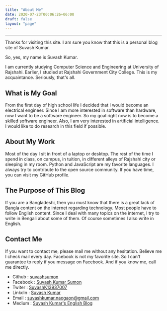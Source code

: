 ```yaml
---
title: "About Me"
date: 2020-07-23T00:06:26+06:00
draft: false
layout: "page"
---
```


--------------
Thanks for visiting this site. I am sure you know that this is a personal blog site of Suvash Kumar.

So, yes, my name is Suvash Kumar.

I am currently studying Computer Science and Engineering at University of Rajshahi. Earlier, I studied at Rajshahi Government City College. This is my acquaintance. Seriously, that's all.

## What is My Goal

From the first day of high school life I decided that I would become an electrical engineer. Since I am more interested in software than hardware, now I want to be a software engineer. So my goal right now is to become a skilled software engineer. Also, I am very interested in artificial intelligence. I would like to do research in this field if possible.

## About My Work

Most of the day I sit in front of a laptop or desktop. The rest of the time I spend in class, on campus, in tuition, in different alleys of Rajshahi city or sleeping in my room. Python and JavaScript are my favorite languages. I always try to contribute to the open source community. If you have time, you can visit my GitHub profile.

## The Purpose of This Blog

If you are a Bangladeshi, then you must know that there is a great lack of Bangla content on the internet regarding technology. Most people have to follow English content. Since I deal with many topics on the internet, I try to write in Bengali about some of them. Of course sometimes I also write in English.

## Contact Me

If you want to contact me, please mail me without any hesitation. Believe me I check mail every day. Facebook is not my favorite site. So I can't guarantee to reply if you message on Facebook. And if you know me, call me directly.

* Github : [suvashsumon](https://github.com/suvashsumon/)
* Facebook : [Suvash Kumar Sumon](http://facebook.com/suvashkumar.sumon/)
* Twiter : [SuvashK13937007](https://twitter.com/SuvashK13937007)
* Linkdin : [Suvash Kumar](https://www.linkedin.com/in/suvash-kumar-544b5917b)
* Email : suvashkumar.naogaon@gmail.com
* Medium : [Suvash Kumar's English Blog](https://medium.com/@suvashkumar.naogaon)